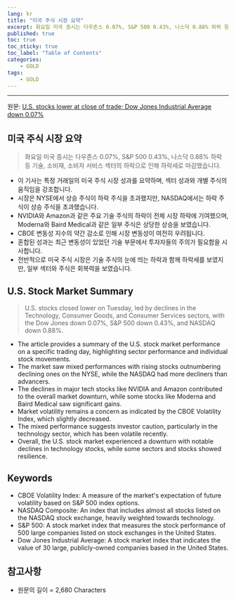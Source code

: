 ```yaml
---
lang: kr
title: "미국 주식 시장 요약"
excerpt: 화요일 미국 증시는 다우존스 0.07%, S&P 500 0.43%, 나스닥 0.88% 하락 등 기술, 소비재, 소비자 서비스 섹터의 하락으로 인해 하락세로 마감했습니다.
published: true
toc: true
toc_sticky: true
toc_label: "Table of Contents"
categories:
    - GOLD
tags:
    - GOLD
---
```


---

  원문: [U.S. stocks lower at close of trade; Dow Jones Industrial Average down 0.07%](https://www.investing.com/news/stock-market-news/us-stocks-lower-at-close-of-trade-dow-jones-industrial-average-down-007-3793024)

## 미국 주식 시장 요약

> 화요일 미국 증시는 다우존스 0.07%, S&P 500 0.43%, 나스닥 0.88% 하락 등 기술, 소비재, 소비자 서비스 섹터의 하락으로 인해 하락세로 마감했습니다.


- 이 기사는 특정 거래일의 미국 주식 시장 성과를 요약하며, 섹터 성과와 개별 주식의 움직임을 강조합니다.
- 시장은 NYSE에서 상승 주식이 하락 주식을 초과했지만, NASDAQ에서는 하락 주식이 상승 주식을 초과했습니다.
- NVIDIA와 Amazon과 같은 주요 기술 주식의 하락이 전체 시장 하락에 기여했으며, Moderna와 Baird Medical과 같은 일부 주식은 상당한 상승을 보였습니다.
- CBOE 변동성 지수의 약간 감소로 인해 시장 변동성이 여전히 우려됩니다.
- 혼합된 성과는 최근 변동성이 있었던 기술 부문에서 투자자들의 주의가 필요함을 시사합니다.
- 전반적으로 미국 주식 시장은 기술 주식의 눈에 띄는 하락과 함께 하락세를 보였지만, 일부 섹터와 주식은 회복력을 보였습니다.

## U.S. Stock Market Summary

> U.S. stocks closed lower on Tuesday, led by declines in the Technology, Consumer Goods, and Consumer Services sectors, with the Dow Jones down 0.07%, S&P 500 down 0.43%, and NASDAQ down 0.88%.


- The article provides a summary of the U.S. stock market performance on a specific trading day, highlighting sector performance and individual stock movements.
- The market saw mixed performances with rising stocks outnumbering declining ones on the NYSE, while the NASDAQ had more decliners than advancers.
- The declines in major tech stocks like NVIDIA and Amazon contributed to the overall market downturn, while some stocks like Moderna and Baird Medical saw significant gains.
- Market volatility remains a concern as indicated by the CBOE Volatility Index, which slightly decreased.
- The mixed performance suggests investor caution, particularly in the technology sector, which has been volatile recently.
- Overall, the U.S. stock market experienced a downturn with notable declines in technology stocks, while some sectors and stocks showed resilience.

## Keywords

- CBOE Volatility Index: A measure of the market's expectation of future volatility based on S&P 500 index options.
- NASDAQ Composite: An index that includes almost all stocks listed on the NASDAQ stock exchange, heavily weighted towards technology.
- S&P 500: A stock market index that measures the stock performance of 500 large companies listed on stock exchanges in the United States.
- Dow Jones Industrial Average: A stock market index that indicates the value of 30 large, publicly-owned companies based in the United States.

## 참고사항

- 원문의 길이 = 2,680 Characters

